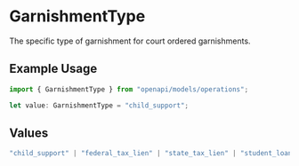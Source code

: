 # GarnishmentType

The specific type of garnishment for court ordered garnishments.

## Example Usage

```typescript
import { GarnishmentType } from "openapi/models/operations";

let value: GarnishmentType = "child_support";
```

## Values

```typescript
"child_support" | "federal_tax_lien" | "state_tax_lien" | "student_loan" | "creditor_garnishment" | "federal_loan" | "other_garnishment"
```